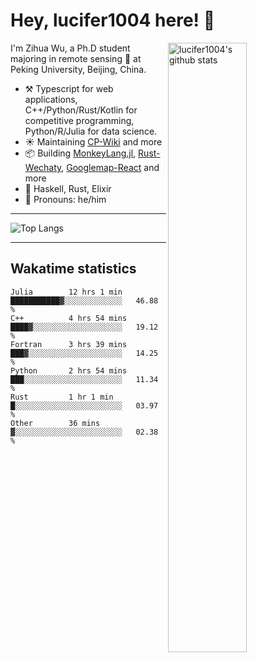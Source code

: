 # Hey, lucifer1004 here! :wave:

<img width="50%" align="right" alt="lucifer1004's github stats" src="https://github-readme-stats.vercel.app/api?username=lucifer1004&show_icons=true">

I'm Zihua Wu, a Ph.D student majoring in remote sensing :satellite: at Peking University, Beijing, China.

- :hammer_and_pick: Typescript for web applications, C++/Python/Rust/Kotlin for competitive programming, Python/R/Julia for data science.
- :sunny: Maintaining [CP-Wiki](https://cp-wiki.vercel.app) and more 
- :package: Building [MonkeyLang.jl](https://github.com/lucifer1004/MonkeyLang.jl), [Rust-Wechaty](https://github.com/wechaty/rust-wechaty), [Googlemap-React](https://github.com/googlemap-react/googlemap-react) and more
- :seedling: Haskell, Rust, Elixir
- :man: Pronouns: he/him

---

![Top Langs](https://github-readme-stats.vercel.app/api/top-langs/?username=lucifer1004&layout=compact)

---

## Wakatime statistics

<!--START_SECTION:waka-->

```text
Julia        12 hrs 1 min    ███████████▓░░░░░░░░░░░░░   46.88 %
C++          4 hrs 54 mins   ████▓░░░░░░░░░░░░░░░░░░░░   19.12 %
Fortran      3 hrs 39 mins   ███▓░░░░░░░░░░░░░░░░░░░░░   14.25 %
Python       2 hrs 54 mins   ███░░░░░░░░░░░░░░░░░░░░░░   11.34 %
Rust         1 hr 1 min      █░░░░░░░░░░░░░░░░░░░░░░░░   03.97 %
Other        36 mins         ▓░░░░░░░░░░░░░░░░░░░░░░░░   02.38 %
```

<!--END_SECTION:waka-->
